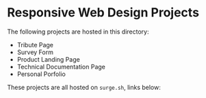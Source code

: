 # Responsive Web Design Projects

The following projects are hosted in this directory:

- Tribute Page
- Survey Form
- Product Landing Page
- Technical Documentation Page
- Personal Porfolio

These projects are all hosted on `surge.sh`, links below:
